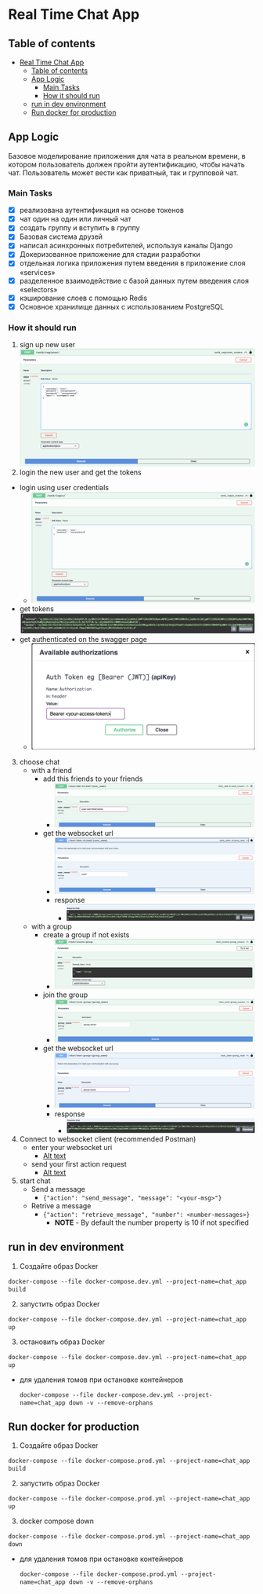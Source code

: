 # Real Time Chat App

## Table of contents
- [Real Time Chat App](#real-time-chat-app)
  - [Table of contents](#table-of-contents)
  - [App Logic](#app-logic)
    - [Main Tasks](#main-tasks)
    - [How it should run](#how-it-should-run)
  - [run in dev environment](#run-in-dev-environment)
  - [Run docker for production](#run-docker-for-production)



## App Logic
Базовое моделирование приложения для чата в реальном времени, в котором пользователь должен пройти аутентификацию, чтобы начать чат. Пользователь может вести как приватный, так и групповой чат.

### Main Tasks
- [x] реализована аутентификация на основе токенов
- [x] чат один на один или личный чат
- [x] создать группу и вступить в группу
- [x] Базовая система друзей
- [x] написал асинхронных потребителей, используя каналы Django
- [x] Докеризованное приложение для стадии разработки
- [x] отдельная логика приложения путем введения в приложение слоя «services»
- [x] разделенное взаимодействие с базой данных путем введения слоя «selectors»
- [x] кэширование слоев с помощью Redis
- [x] Основное хранилище данных с использованием PostgreSQL
  
### How it should run
1. sign up new user
  ![Alt text](docs/imgs/sign_up.png "Sign up")
2. login the new user and get the tokens
  - login using user credentials
      - ![Alt text](docs/imgs/login.png "LogIn")
  - get tokens
   ![Alt text](docs/imgs/login_response.png "Title")
  - get authenticated on the swagger page
    - ![Alt text](docs/imgs/swagger_auth.png "Title")
3. choose chat
   - with a friend
      - add this friends to your friends
        - ![Alt text](docs/imgs/add_friend.png "Title")
      - get the websocket url
        - ![Alt text](docs/imgs/user_chat.png "Title")
        - response
          - ![Alt text](docs/imgs/user_chat_response.png "Title")
   - with a group
      - create a group if not exists
        - ![Alt text](docs/imgs/create_group.png "Create Group")
      - join the group
        - ![Alt text](docs/imgs/join_group.png "Join Group")
      - get the websocket url
        - ![Alt text](docs/imgs/chat_group.png "Chat Group")
        - response
          - ![Alt text](docs/imgs/chat_group_response.png "Chat Group Response")
4. Connect to websocket client (recommended Postman)
   - enter your websocket uri
     - [Alt text](docs/imgs/postman_connect.png "Postman connect")
   - send your first action request  
     - [Alt text](docs/imgs/postman_send.png "Postman connect")
5. start chat
   - Send a message
      -  ``` {"action": "send_message", "message": "<your-msg>"} ```
   - Retrive a message
       -  ``` {"action": "retrieve_message", "number": <number-messages>} ```
          - **NOTE** - By default the number property is 10 if not specified

## run in dev environment

1. Создайте образ Docker
```
docker-compose --file docker-compose.dev.yml --project-name=chat_app build
```
2. запустить образ Docker
```
docker-compose --file docker-compose.dev.yml --project-name=chat_app up
```
3. остановить образ Docker
```
docker-compose --file docker-compose.dev.yml --project-name=chat_app up
```
- для удаления томов при остановке контейнеров
   ```
   docker-compose --file docker-compose.dev.yml --project-name=chat_app down -v --remove-orphans
   ```
  

## Run docker for production

1. Создайте образ Docker
```
docker-compose --file docker-compose.prod.yml --project-name=chat_app build
```
2. запустить образ Docker
```
docker-compose --file docker-compose.prod.yml --project-name=chat_app up
```
3. docker compose down
```
docker-compose --file docker-compose.prod.yml --project-name=chat_app down
```
- для удаления томов при остановке контейнеров
   ```
   docker-compose --file docker-compose.prod.yml --project-name=chat_app down -v --remove-orphans
   ```